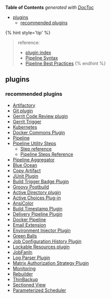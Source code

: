 <!-- START doctoc generated TOC please keep comment here to allow auto update -->
<!-- DON'T EDIT THIS SECTION, INSTEAD RE-RUN doctoc TO UPDATE -->
**Table of Contents**  *generated with [DocToc](https://github.com/thlorenz/doctoc)*

- [plugins](#plugins)
  - [recommended plugins](#recommended-plugins)

<!-- END doctoc generated TOC please keep comment here to allow auto update -->

{% hint style='tip' %}
> reference:
> - [plugin index](https://plugins.jenkins.io/)
> - [Pipeline Syntax](https://www.jenkins.io/doc/book/pipeline/syntax/)
> - [Pipeline Best Practices](https://www.jenkins.io/doc/book/pipeline/pipeline-best-practices/)
{% endhint %}

## plugins
### recommended plugins
- [Artifactory](https://plugins.jenkins.io/artifactory/)
- [Git plugin](https://plugins.jenkins.io/git/)
- [Gerrit Code Review plugin](https://plugins.jenkins.io/gerrit-code-review/)
- [Gerrit Trigger](https://plugins.jenkins.io/gerrit-trigger/)
- [Kubernetes](https://plugins.jenkins.io/kubernetes/)
- [Docker Commons Plugin](https://plugins.jenkins.io/docker-commons/)
- [Pipeline](https://plugins.jenkins.io/workflow-aggregator/)
- [Pipeline Utility Steps](https://plugins.jenkins.io/pipeline-utility-steps/)
  - [Step reference](https://www.jenkins.io/doc/pipeline/steps/pipeline-utility-steps/)
  - [Pipeline Steps Reference](https://www.jenkins.io/doc/pipeline/steps/)
- [Pipeline Aggregator](https://plugins.jenkins.io/pipeline-aggregator-view/)
- [Blue Ocean](https://plugins.jenkins.io/blueocean/)
- [Copy Artifact](https://plugins.jenkins.io/copyartifact/)
- [JUnit Plugin](https://plugins.jenkins.io/junit/)
- [Build Trigger Badge Plugin](https://plugins.jenkins.io/buildtriggerbadge/)
- [Groovy Postbuild](https://plugins.jenkins.io/groovy-postbuild/)
- [Active Directory plugin](https://plugins.jenkins.io/active-directory/)
- [Active Choices Plug-in](https://plugins.jenkins.io/uno-choice/)
- [AnsiColor](https://plugins.jenkins.io/ansicolor/)
- [Build Timestamp Plugin](https://plugins.jenkins.io/build-timestamp/)
- [Delivery Pipeline Plugin](https://plugins.jenkins.io/delivery-pipeline-plugin/)
- [Docker Pipeline](https://plugins.jenkins.io/docker-workflow/)
- [Email Extension](https://plugins.jenkins.io/email-ext/)
- [Environment Injector Plugin](https://plugins.jenkins.io/envinject/)
- [Green Balls](https://plugins.jenkins.io/greenballs/)
- [Job Configuration History Plugin](https://plugins.jenkins.io/jobConfigHistory/)
- [Lockable Resources plugin](https://plugins.jenkins.io/lockable-resources/)
- [JobFanIn](https://plugins.jenkins.io/job-fan-in/)
- [Log Parser Plugin](https://plugins.jenkins.io/log-parser/)
- [Matrix Authorization Strategy Plugin](https://plugins.jenkins.io/matrix-auth/)
- [Monitoring](https://wiki.jenkins.io/display/JENKINS/Monitoring)
- [Rebuilder](https://plugins.jenkins.io/rebuild/)
- [ThinBackup](https://plugins.jenkins.io/thinBackup/)
- [Sectioned View](https://plugins.jenkins.io/sectioned-view/)
- [Parameterized Scheduler](https://plugins.jenkins.io/parameterized-scheduler/)
